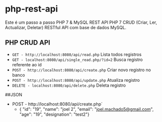 # php-rest-api
Este é um passo a passo PHP 7 & MySQL REST API PHP 7 CRUD (Criar, Ler, Actualizar, Deletar) RESTful API com base de dados MySQL.



## PHP CRUD API
* `GET - http://localhost:8080/api/read.php` Lista todos registros
* `GET - localhost:8080/api/single_read.php/?id=2` Busca registro referente ao id
* `POST - http://localhost:8080/api/create.php` Criar novo registro no banco
* `POST - http://localhost:8080/api/update.php` Atualiza registro
* `DELETE - localhost:8080/api/delete.php` Deleta registro

##JSON
* POST - http://localhost:8080/api/create.php`
  * {
      "id": "19",
      "name": "joel 2",
      "email": "joel.machado5@gmail.com",
      "age": "19",
      "designation": "test2"}
